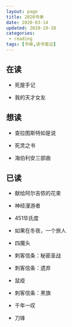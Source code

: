 ```yaml
---
layout: page
title: 2020书单
date: 2020-03-14
updated: 2020-10-10
categories:
 - reading
tags: [书单,读书笔记]
---
```


## 在读

- 死屋手记

- 我的天才女友

## 想读

- 查拉图斯特如是说

- 死灵之书

- 海伯利安三部曲

## 已读

- 献给阿尔吉侬的花束

- 神经漫游者

- 451华氏度

- 如果在冬夜，一个旅人

- 四魔头

- 刺客信条：秘密圣战

- 刺客信条：遗弃

- 鼠疫

- 刺客信条：黑旗

- 千年一叹

- 刀锋
